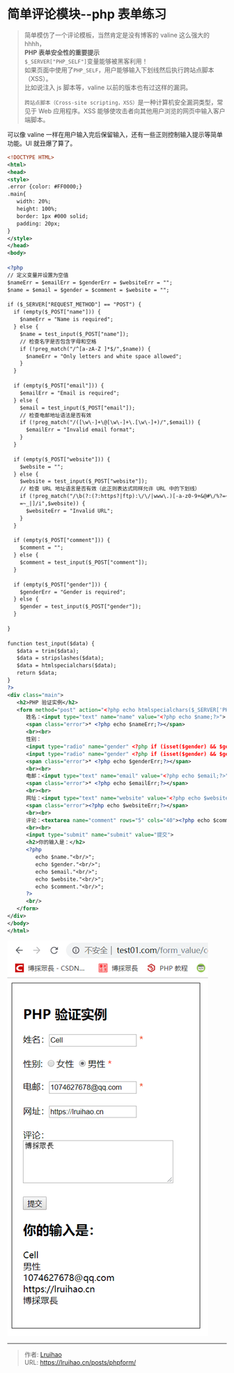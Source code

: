# 简单评论模块--php 表单练习


> 简单模仿了一个评论模板，当然肯定是没有博客的 valine 这么强大的 hhhh，  
> **PHP 表单安全性的重要提示**  
> `$_SERVER["PHP_SELF"]`变量能够被黑客利用！  
> 如果页面中使用了`PHP_SELF`，用户能够输入下划线然后执行跨站点脚本（XSS）。  
> 比如说注入 js 脚本等，valine 以前的版本也有过这样的漏洞。
>
> `跨站点脚本（Cross-site scripting，XSS）`是一种计算机安全漏洞类型，常见于 Web 应用程序。XSS 能够使攻击者向其他用户浏览的网页中输入客户端脚本。

<!--more-->

可以像 valine 一样在用户输入完后保留输入，还有一些正则控制输入提示等简单功能。UI 就丑爆了算了。

```xml 完整表单
<!DOCTYPE HTML>
<html>
<head>
<style>
.error {color: #FF0000;}
.main{
   width: 20%;
   height: 100%;
   border: 1px #000 solid;
   padding: 20px;
}
</style>
</head>
<body>

<?php
// 定义变量并设置为空值
$nameErr = $emailErr = $genderErr = $websiteErr = "";
$name = $email = $gender = $comment = $website = "";

if ($_SERVER["REQUEST_METHOD"] == "POST") {
  if (empty($_POST["name"])) {
    $nameErr = "Name is required";
  } else {
    $name = test_input($_POST["name"]);
    // 检查名字是否包含字母和空格
    if (!preg_match("/^[a-zA-Z ]*$/",$name)) {
      $nameErr = "Only letters and white space allowed";
    }
  }

  if (empty($_POST["email"])) {
    $emailErr = "Email is required";
  } else {
    $email = test_input($_POST["email"]);
    // 检查电邮地址语法是否有效
    if (!preg_match("/([\w\-]+\@[\w\-]+\.[\w\-]+)/",$email)) {
      $emailErr = "Invalid email format";
    }
  }

  if (empty($_POST["website"])) {
    $website = "";
  } else {
    $website = test_input($_POST["website"]);
    // 检查 URL 地址语言是否有效（此正则表达式同样允许 URL 中的下划线）
    if (!preg_match("/\b(?:(?:https?|ftp):\/\/|www\.)[-a-z0-9+&@#\/%?=~_|!:,.;]*[-a-z0-9+&@#\/%
    =~_|]/i",$website)) {
      $websiteErr = "Invalid URL";
    }
  }

  if (empty($_POST["comment"])) {
    $comment = "";
  } else {
    $comment = test_input($_POST["comment"]);
  }

  if (empty($_POST["gender"])) {
    $genderErr = "Gender is required";
  } else {
    $gender = test_input($_POST["gender"]);
  }

}

function test_input($data) {
   $data = trim($data);
   $data = stripslashes($data);
   $data = htmlspecialchars($data);
   return $data;
}
?>
<div class="main">
   <h2>PHP 验证实例</h2>
   <form method="post" action="<?php echo htmlspecialchars($_SERVER['PHP_SELF']);?>">
      姓名：<input type="text" name="name" value="<?php echo $name;?>">
      <span class="error">* <?php echo $nameErr;?></span>
      <br><br>
      性别：
      <input type="radio" name="gender" <?php if (isset($gender) && $gender=="女性") echo "checked";?> value="女性">女性
      <input type="radio" name="gender" <?php if (isset($gender) && $gender=="男性") echo "checked";?> value="男性">男性
      <span class="error">* <?php echo $genderErr;?></span>
      <br><br>
      电邮：<input type="text" name="email" value="<?php echo $email;?>">
      <span class="error">* <?php echo $emailErr;?></span>
      <br><br>
      网址：<input type="text" name="website" value="<?php echo $website;?>">
      <span class="error"><?php echo $websiteErr;?></span>
      <br><br>
      评论：<textarea name="comment" rows="5" cols="40"><?php echo $comment;?></textarea>
      <br><br>
      <input type="submit" name="submit" value="提交">
      <h2>你的输入是：</h2>
      <?php
         echo $name."<br/>";
         echo $gender."<br/>";
         echo $email."<br/>";
         echo $website."<br/>";
         echo $comment."<br/>";
      ?>
      <br/>
   </form>
</div>
</body>
</html>
```

![实际效果](images/comment.png)


---

> 作者: [Lruihao](https://github.com/Lruihao)  
> URL: https://lruihao.cn/posts/phpform/  

